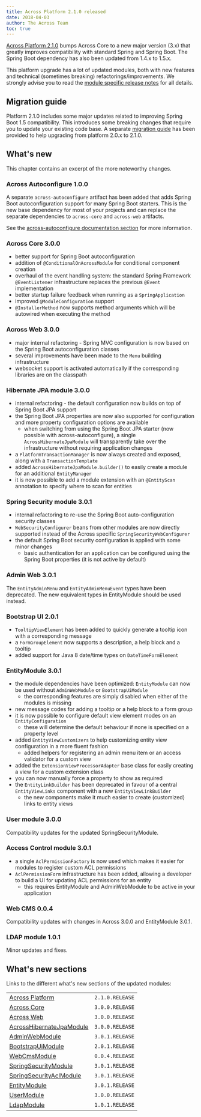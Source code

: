 ```yaml
---
title: Across Platform 2.1.0 released
date: 2018-04-03
author: The Across Team
toc: true
---
```


[Across Platform
2.1.0](https://docs.across.dev/across-platform/2.1.0.RELEASE/reference/#2-1-0-release)
bumps Across Core to a new major version (3.x) that greatly improves
compatibility with standard Spring and Spring Boot. The Spring Boot
dependency has also been updated from 1.4.x to 1.5.x.

This platform upgrade has a lot of updated modules, both with new
features and technical (sometimes breaking) refactorings/improvements.
We strongly advise you to read the [module specific release
notes](across-platform-2-1-0-released.html#whats-new-sections) for all
details.

<!--more-->

## Migration guide

Platform 2.1.0 includes some major updates related to improving Spring
Boot 1.5 compatibility. This introduces some breaking changes that
require you to update your existing code base. A separate [migration
guide](https://docs.across.dev/across-platform/2.1.0.RELEASE/reference/migration-2.0.x-to-2.1.x.html)
has been provided to help upgrading from platform 2.0.x to 2.1.0.

## What's new

This chapter contains an excerpt of the more noteworthy changes.

### Across Autoconfigure 1.0.0

A separate `across-autoconfigure` artifact has been added that adds
Spring Boot autoconfiguration support for many Spring Boot starters.
This is the new base dependency for most of your projects and can
replace the separate dependencies to `across-core` and `across-web`
artifacts.

See the [across-autoconfigure documentation
section](https://docs.across.dev/across/3.0.0.RELEASE/reference/spring-boot.html#spring-boot)
for more information.

### Across Core 3.0.0

- better support for Spring Boot autoconfiguration
- addition of `@ConditionalOnAcrossModule` for conditional component
  creation
- overhaul of the event handling system: the standard Spring Framework
  `@EventListener` infrastructure replaces the previous `@Event`
  implementation
- better startup failure feedback when running as a
  `SpringApplication`
- improved `@ModuleConfiguration` support
- `@InstallerMethod` now supports method arguments which will be
  autowired when executing the method

### Across Web 3.0.0

- major internal refactoring - Spring MVC configuration is now based
  on the Spring Boot autoconfiguration classes
- several improvements have been made to the `Menu` building
  infrastructure
- websocket support is activated automatically if the corresponding
  libraries are on the classpath

### Hibernate JPA module 3.0.0

- internal refactoring - the default configuration now builds on top
  of Spring Boot JPA support
- the Spring Boot JPA properties are now also supported for
  configuration and more property configuration options are available
    - when switching from using the Spring Boot JPA starter (now
      possible with across-autoconfigure), a single
      `AcrossHibernateJpaModule` will transparently take over the
      infrastructure without requiring application changes
- a `PlatformTransactionManager` is now always created and exposed,
  along with a `TransactionTemplate`
- added `AcrossHibernateJpaModule.builder()` to easily create a module
  for an additional `EntityManager`
- it is now possible to add a module extension with an `@EntityScan`
  annotation to specify where to scan for entities

### Spring Security module 3.0.1

- internal refactoring to re-use the Spring Boot auto-configuration
  security classes
- `WebSecurityConfigurer` beans from other modules are now directly
  supported instead of the Across specific
  `SpringSecurityWebConfigurer`
- the default Spring Boot security configuration is applied with some
  minor changes
    - basic authentication for an application can be configured using
      the Spring Boot properties (it is not active by default)

### Admin Web 3.0.1

The `EntityAdminMenu` and `EntityAdminMenuEvent` types have been
deprecated. The new equivalent types in EntityModule should be used
instead.

### Bootstrap UI 2.0.1

- `TooltipViewElement` has been added to quickly generate a tooltip
  icon with a corresponding message
- a `FormGroupElement` now supports a description, a help block and a
  tooltip
- added support for Java 8 date/time types on `DateTimeFormElement`

### EntityModule 3.0.1

- the module dependencies have been optimized: `EntityModule` can now
  be used without `AdminWebModule` or `BootstrapUiModule`
    - the corresponding features are simply disabled when either of
      the modules is missing
- new message codes for adding a tooltip or a help block to a form
  group
- it is now possible to configure default view element modes on an
  `EntityConfiguration`
    - these will determine the default behaviour if none is specified
      on a property level
- added `EntityViewCustomizers` to help customizing entity view
  configuration in a more fluent fashion
    - added helpers for registering an admin menu item or an access
      validator for a custom view
- added the `ExtensionViewProcessorAdapter` base class for easily
  creating a view for a custom extension class
- you can now manually force a property to show as required
- the `EntityLinkBuilder` has been deprecated in favour of a central
  `EntityViewLinks` component with a new `EntityViewLinkBuilder`
    - the new components make it much easier to create (customized)
      links to entity views

### User module 3.0.0

Compatibility updates for the updated SpringSecurityModule.

### Access Control module 3.0.1

- a single `AclPermissionFactory` is now used which makes it easier
  for modules to register custom ACL permissions
- `AclPermissionForm` infrastructure has been added, allowing a
  developer to build a UI for updating ACL permissions for an entity
    - this requires EntityModule and AdminWebModule to be active in
      your application

### Web CMS 0.0.4

Compatibility updates with changes in Across 3.0.0 and EntityModule
3.0.1.

### LDAP module 1.0.1

Minor updates and fixes.

## <span id="whats-new-sections"></span>What's new sections

Links to the different what's new sections of the updated modules:

|                                                                                                                                           |                 |
|-------------------------------------------------------------------------------------------------------------------------------------------|-----------------|
| [Across Platform](https://docs.across.dev/across-platform/2.1.0.RELEASE/reference/#2-1-0-release)                                         | `2.1.0.RELEASE` |
| [Across Core](https://docs.across.dev/across/3.0.0.RELEASE/reference/whats-new.html#3-0-0)                                                | `3.0.0.RELEASE` |
| [Across Web](https://docs.across.dev/across/3.0.0.RELEASE/reference/whats-new.html#3-0-0)                                                 | `3.0.0.RELEASE` |
| [AcrossHibernateJpaModule](https://docs.across.dev/across-standard-modules/AcrossHibernateModule/3.0.0.RELEASE/reference/#_3_0_0_release) | `3.0.0.RELEASE` |
| [AdminWebModule](https://docs.across.dev/across-standard-modules/AdminWebModule/3.0.1.RELEASE/reference/#_3_0_1_release)                  | `3.0.1.RELEASE` |
| [BootstrapUiModule](https://docs.across.dev/across-standard-modules/BootstrapUiModule/2.0.1.RELEASE/reference/#2-0-1-release)             | `2.0.1.RELEASE` |
| [WebCmsModule](https://docs.across.dev/across-standard-modules/WebCmsModule/0.0.4.RELEASE/reference)                                      | `0.0.4.RELEASE` |
| [SpringSecurityModule](https://docs.across.dev/across-standard-modules/SpringSecurityModule/3.0.1.RELEASE/reference/#3-0-1-release)       | `3.0.1.RELEASE` |
| [SpringSecurityAclModule](https://docs.across.dev/across-standard-modules/SpringSecurityAclModule/3.0.1.RELEASE/reference/#3-0-1-release) | `3.0.1.RELEASE` |
| [EntityModule](https://docs.across.dev/across-standard-modules/EntityModule/3.0.1.RELEASE/reference/#3-0-1-release)                       | `3.0.1.RELEASE` |
| [UserModule](https://docs.across.dev/across-standard-modules/UserModule/3.0.0.RELEASE/reference/#_3_0_0_release)                          | `3.0.0.RELEASE` |
| [LdapModule](https://docs.across.dev/across-standard-modules/LdapModule/1.0.1.RELEASE/reference/#_1_0_1_release)                          | `1.0.1.RELEASE` |
